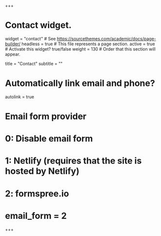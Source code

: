 +++
# Contact widget.
widget = "contact"  # See https://sourcethemes.com/academic/docs/page-builder/
headless = true  # This file represents a page section.
active = true  # Activate this widget? true/false
weight = 130  # Order that this section will appear.

title = "Contact"
subtitle = ""

# Automatically link email and phone?
autolink = true

# Email form provider
  # 0: Disable email form
  # 1: Netlify (requires that the site is hosted by Netlify)
  # 2: formspree.io
# email_form = 2
+++

